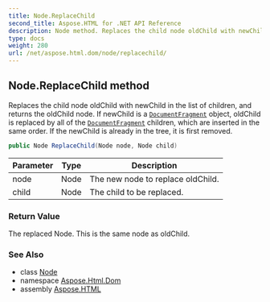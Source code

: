 ```yaml
---
title: Node.ReplaceChild
second_title: Aspose.HTML for .NET API Reference
description: Node method. Replaces the child node oldChild with newChild in the list of children and returns the oldChild node. If newChild is a DocumentFragment object oldChild is replaced by all of the DocumentFragment children which are inserted in the same order. If the newChild is already in the tree it is first removed
type: docs
weight: 280
url: /net/aspose.html.dom/node/replacechild/
---
```

## Node.ReplaceChild method

Replaces the child node oldChild with newChild in the list of children, and returns the oldChild node. If newChild is a [`DocumentFragment`](../../documentfragment/) object, oldChild is replaced by all of the [`DocumentFragment`](../../documentfragment/) children, which are inserted in the same order. If the newChild is already in the tree, it is first removed.

```csharp
public Node ReplaceChild(Node node, Node child)
```

| Parameter | Type | Description |
| --- | --- | --- |
| node | Node | The new node to replace oldChild. |
| child | Node | The child to be replaced. |

### Return Value

The replaced Node. This is the same node as oldChild.

### See Also

* class [Node](../)
* namespace [Aspose.Html.Dom](../../../aspose.html.dom/)
* assembly [Aspose.HTML](../../../)

